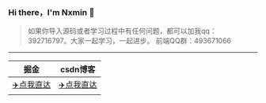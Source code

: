 ### Hi there，I'm Nxmin 👋

> 如果你导入源码或者学习过程中有任何问题，都可以加我qq：392716797。大家一起学习，一起进步。 前端QQ群：493671066

---
 | 掘金  |csdn博客 |
 | ----  | --- |
 | [✈️点我直达](https://juejin.cn/user/624178334799159)|[✈️点我直达](https://blog.csdn.net/qq_32340877)|
